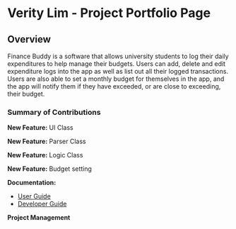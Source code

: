 # Verity Lim - Project Portfolio Page

## Overview
Finance Buddy is a software that allows university students to log their daily expenditures to help manage their
budgets. Users can add, delete and edit expenditure logs into the app as well as list out all their logged
transactions. Users are also able to set a monthly budget for themselves in the app, and the app will notify them if
they have exceeded, or are close to exceeding, their budget.

### Summary of Contributions

**New Feature:** UI Class

**New Feature:** Parser Class

**New Feature:** Logic Class

**New Feature:** Budget setting


**Documentation:** 
- <ins>User Guide</ins>
- <ins>Developer Guide</ins>


**Project Management**
